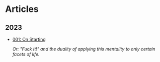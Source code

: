 # Articles

## 2023

- [001: On Starting](/articles/2023-001-on-starting.html)

  _Or: "Fuck It!" and the duality of applying this mentality to only certain
  facets of life._
